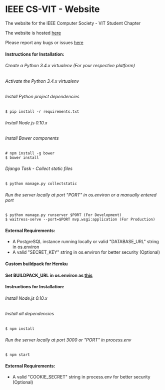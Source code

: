 IEEE CS-VIT - Website
=====================

The website for the IEEE Computer Society - VIT Student Chapter



The website is hosted [here](http://ieeecsvit.herokuapp.com/)

Please report any bugs or issues [here](https://github.com/IEEECS-VIT/IEEECS-VIT-Website/issues)

#### Instructions for Installation:
###### Create a Python 3.4.x virtualenv (For your respective platform)
###### Activate the Python 3.4.x virtualenv
###### Install Python project dependencies

    $ pip install -r requirements.txt

###### Install Node.js 0.10.x
###### Install Bower components

    # npm install -g bower
    $ bower install

###### Django Task - Collect static files

    $ python manage.py collectstatic

###### Run the server locally at port "PORT" in os.environ or a manually entered port

    $ python manage.py runserver $PORT (For Development)
    $ waitress-serve --port=$PORT mvp.wsgi:application (For Production)

#### External Requirements:
* A PostgreSQL instance running locally or valid "DATABASE_URL" string in os.environ
* A valid "SECRET_KEY" string in os.environ for better security (Optional)

#### Custom buildpack for Heroku
#### Set BUILDPACK_URL in os.environ as [this](https://github.com/papaeye/heroku-buildpack-python-bower.git)


#### Instructions for Installation:
###### Install Node.js 0.10.x 
###### Install all dependencies
    $ npm install
###### Run the server locally at port 3000 or "PORT" in process.env
    $ npm start
    
#### External Requirements: 
* A valid "COOKIE_SECRET" string in process.env for better security (Optional)
